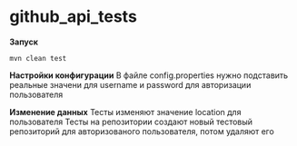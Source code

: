 # github_api_tests

**Запуск**
```
mvn clean test
```

**Настройки конфигурации**
В файле config.properties нужно подставить реальные значени для username и password для авторизации пользователя

**Изменение данных**
Тесты изменяют значение location для пользователя
Тесты на репозитории создают новый тестовый репозиторий для авторизованого пользователя, потом удаляют его
